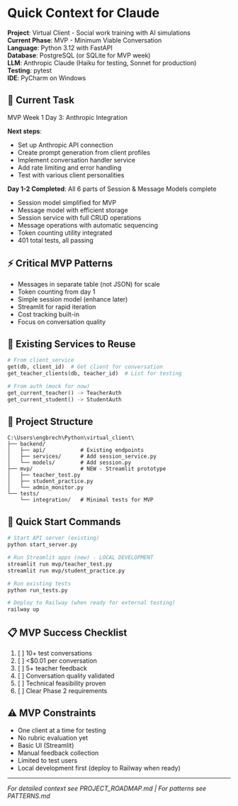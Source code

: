 # Quick Context for Claude

**Project**: Virtual Client - Social work training with AI simulations  
**Current Phase**: MVP - Minimum Viable Conversation  
**Language**: Python 3.12 with FastAPI  
**Database**: PostgreSQL (or SQLite for MVP week)  
**LLM**: Anthropic Claude (Haiku for testing, Sonnet for production)  
**Testing**: pytest  
**IDE**: PyCharm on Windows  

## 🎯 Current Task
MVP Week 1 Day 3: Anthropic Integration

**Next steps**:
- Set up Anthropic API connection
- Create prompt generation from client profiles
- Implement conversation handler service
- Add rate limiting and error handling
- Test with various client personalities

**Day 1-2 Completed**: All 6 parts of Session & Message Models complete
- Session model simplified for MVP
- Message model with efficient storage
- Session service with full CRUD operations
- Message operations with automatic sequencing
- Token counting utility integrated
- 401 total tests, all passing

## ⚡ Critical MVP Patterns
- Messages in separate table (not JSON) for scale
- Token counting from day 1
- Simple session model (enhance later)
- Streamlit for rapid iteration
- Cost tracking built-in
- Focus on conversation quality

## 🔑 Existing Services to Reuse
```python
# From client_service
get(db, client_id)  # Get client for conversation
get_teacher_clients(db, teacher_id)  # List for testing

# From auth (mock for now)
get_current_teacher() -> TeacherAuth
get_current_student() -> StudentAuth
```

## 📁 Project Structure
```
C:\Users\engbrech\Python\virtual_client\
├── backend/
│   ├── api/           # Existing endpoints
│   ├── services/      # Add session_service.py
│   └── models/        # Add session.py
├── mvp/               # NEW - Streamlit prototype
│   ├── teacher_test.py
│   ├── student_practice.py
│   └── admin_monitor.py
└── tests/
    └── integration/   # Minimal tests for MVP
```

## 🚀 Quick Start Commands
```bash
# Start API server (existing)
python start_server.py

# Run Streamlit apps (new) - LOCAL DEVELOPMENT
streamlit run mvp/teacher_test.py
streamlit run mvp/student_practice.py

# Run existing tests
python run_tests.py

# Deploy to Railway (when ready for external testing)
railway up
```

## 📋 MVP Success Checklist
1. [ ] 10+ test conversations
2. [ ] <$0.01 per conversation
3. [ ] 5+ teacher feedback
4. [ ] Conversation quality validated
5. [ ] Technical feasibility proven
6. [ ] Clear Phase 2 requirements

## ⚠️ MVP Constraints
- One client at a time for testing
- No rubric evaluation yet
- Basic UI (Streamlit)
- Manual feedback collection
- Limited to test users
- Local development first (deploy to Railway when ready)

---
*For detailed context see PROJECT_ROADMAP.md | For patterns see PATTERNS.md*